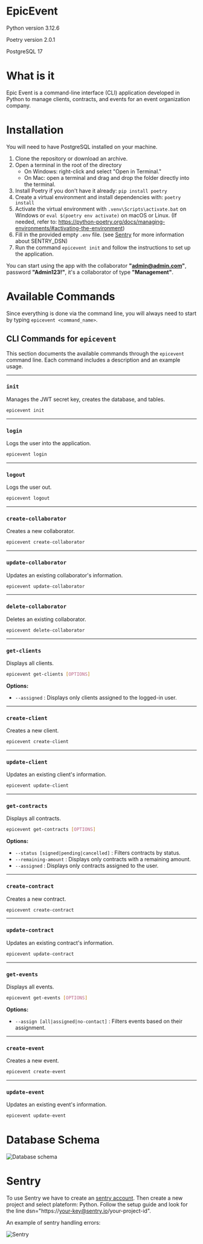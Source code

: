 # EpicEvent

Python version 3.12.6

Poetry version 2.0.1

PostgreSQL 17


# What is it
Epic Event is a command-line interface (CLI) application developed in Python to manage clients, contracts, and events for an event organization company.

# Installation
You will need to have PostgreSQL installed on your machine.
1. Clone the repository or download an archive.
2. Open a terminal in the root of the directory
   - On Windows: right-click and select "Open in Terminal."
   - On Mac: open a terminal and drag and drop the folder directly into the terminal.
3. Install Poetry if you don't have it already: ```pip install poetry```
4. Create a virtual environment and install dependencies with: ```poetry install```
5. Activate the virtual environment with ```.venv\Scripts\activate.bat``` on Windows or ```eval $(poetry env activate)``` on macOS or Linux. (If needed, refer to: https://python-poetry.org/docs/managing-environments/#activating-the-environment)
6. Fill in the provided empty `.env` file. (see [Sentry](#Sentry) for more information about SENTRY_DSN)
7. Run the command ```epicevent init``` and follow the instructions to set up the application.

You can start using the app with the collaborator **"admin@admin.com"**, password **"Admin123!"**, it's a collaborator of type **"Management"**.
# Available Commands
Since everything is done via the command line, you will always need to start by typing ```epicevent <command_name>```.

## CLI Commands for `epicevent`

This section documents the available commands through the `epicevent` command line. Each command includes a description and an example usage.

---

### `init`
Manages the JWT secret key, creates the database, and tables.

```bash
epicevent init
```

---

### `login`
Logs the user into the application.

```bash
epicevent login
```

---

### `logout`
Logs the user out.

```bash
epicevent logout
```

---

### `create-collaborator`
Creates a new collaborator.

```bash
epicevent create-collaborator
```

---

### `update-collaborator`
Updates an existing collaborator's information.

```bash
epicevent update-collaborator
```

---

### `delete-collaborator`
Deletes an existing collaborator.

```bash
epicevent delete-collaborator
```

---

### `get-clients`
Displays all clients.

```bash
epicevent get-clients [OPTIONS]
```

**Options:**
- `--assigned` : Displays only clients assigned to the logged-in user.

---

### `create-client`
Creates a new client.

```bash
epicevent create-client
```

---

### `update-client`
Updates an existing client's information.

```bash
epicevent update-client
```

---

### `get-contracts`
Displays all contracts.

```bash
epicevent get-contracts [OPTIONS]
```

**Options:**
- `--status [signed|pending|cancelled]` : Filters contracts by status.
- `--remaining-amount` : Displays only contracts with a remaining amount.
- `--assigned` : Displays only contracts assigned to the user.

---

### `create-contract`
Creates a new contract.

```bash
epicevent create-contract
```

---

### `update-contract`
Updates an existing contract's information.

```bash
epicevent update-contract
```

---

### `get-events`
Displays all events.

```bash
epicevent get-events [OPTIONS]
```

**Options:**
- `--assign [all|assigned|no-contact]` : Filters events based on their assignment.
---

### `create-event`
Creates a new event.

```bash
epicevent create-event
```

---

### `update-event`
Updates an existing event's information.

```bash
epicevent update-event
```

# Database Schema

![Database schema](assets/bdd_schema.png)

# Sentry
To use Sentry we have to create an [sentry account](https://sentry.io/).
Then create a new project and select plateform: Python. Follow the setup guide and look for the line dsn="https://your-key@sentry.io/your-project-id".

An example of sentry handling errors:

![Sentry](assets/sentry.png)
